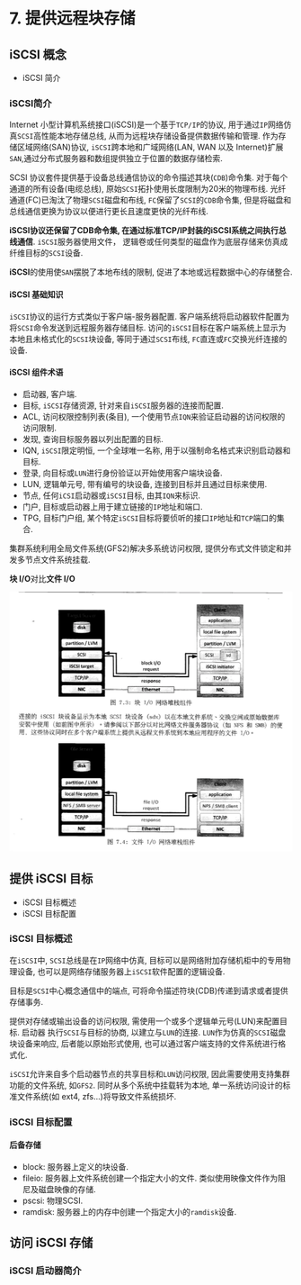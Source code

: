 # 7. 提供远程块存储

## iSCSI 概念

* iSCSI 简介

### iSCSI简介

Internet 小型计算机系统接口(iSCSI)是一个基于`TCP/IP`的协议, 用于通过`IP`网络仿真`SCSI`高性能本地存储总线, 从而为远程块存储设备提供数据传输和管理. 作为存储区域网络(SAN)协议, `iSCSI`跨本地和广域网络(LAN, WAN 以及 Internet)扩展`SAN`,通过分布式服务器和数组提供独立于位置的数据存储检索.

SCSI 协议套件提供基于设备总线通信协议的命令描述其块(`CDB`)命令集. 对于每个通道的所有设备(电缆总线), 原始`SCSI`拓扑使用长度限制为20米的物理布线. 光纤通道(FC)已淘汰了物理`SCSI`磁盘和布线, `FC`保留了`SCSI`的`CDB`命令集, 但是将磁盘和总线通信更换为协议以便进行更长且速度更快的光纤布线.

**iSCSI协议还保留了CDB命令集, 在通过标准TCP/IP封装的iSCSI系统之间执行总线通信**. `iSCSI`服务器使用文件， 逻辑卷或任何类型的磁盘作为底层存储来仿真成纤维目标的`SCSI`设备.

**iSCSI**的使用使`SAN`摆脱了本地布线的限制, 促进了本地或远程数据中心的存储整合.

#### iSCSI 基础知识

`iSCSI`协议的运行方式类似于客户端-服务器配置. 客户端系统将启动器软件配置为将`SCSI`命令发送到远程服务器存储目标. 访问的`iSCSI`目标在客户端系统上显示为本地且未格式化的`SCSI`块设备, 等同于通过`SCSI`布线, `FC`直连或`FC`交换光纤连接的设备.

#### iSCSI 组件术语

* 启动器, 客户端.
* 目标, `iSCSI`存储资源, 针对来自`iSCSI`服务器的连接而配置.
* ACL, 访问权限控制列表(条目), 一个使用节点`IQN`来验证启动器的访问权限的访问限制.
* 发现, 查询目标服务器以列出配置的目标.
* IQN, `iSCSI`限定明恒, 一个全球唯一名称, 用于以强制命名格式来识别启动器和目标.
* 登录, 向目标或`LUN`进行身份验证以开始使用客户端块设备.
* LUN, 逻辑单元号, 带有编号的块设备, 连接到目标并且通过目标来使用.
* 节点, 任何`iCSI`启动器或`iSCSI`目标, 由其`IQN`来标识.
* 门户, 目标或启动器上用于建立链接的`IP`地址和端口.
* TPG, 目标门户组, 某个特定`iSCSI`目标将要侦听的接口`IP`地址和`TCP`端口的集合.

集群系统利用全局文件系统(GFS2)解决多系统访问权限, 提供分布式文件锁定和并发多节点文件系统挂载.

**块 I/O**对比**文件 I/O**

![](./img/07_1.png)

## 提供 iSCSI 目标

* iSCSI 目标概述
* iSCSI 目标配置

### iSCSI 目标概述

在`iSCSI`中, `SCSI`总线是在`IP`网络中仿真, 目标可以是网络附加存储机柜中的专用物理设备, 也可以是网络存储服务器上`iSCSI`软件配置的逻辑设备.

目标是`SCSI`中心概念通信中的端点, 可将命令描述符块(CDB)传递到请求或者提供存储事务.

提供对存储或输出设备的访问权限, 需使用一个或多个逻辑单元号(LUN)来配置目标. 启动器
执行`SCSI`与目标的协商, 以建立与`LUN`的连接. `LUN`作为仿真的`SCSI`磁盘块设备来响应, 后者能以原始形式使用, 也可以通过客户端支持的文件系统进行格式化.

`iSCSI`允许来自多个启动器节点的共享目标和`LUN`访问权限, 因此需要使用支持集群功能的文件系统, 如`GFS2`. 同时从多个系统中挂载转为本地, 单一系统访问设计的标准文件系统(如 ext4, zfs...)将导致文件系统损坏.

### iSCSI 目标配置

#### 后备存储

* block: 服务器上定义的块设备. 
* fileio: 服务器上文件系统创建一个指定大小的文件. 类似使用映像文件作为阻尼及磁盘映像的存储.
* pscsi: 物理SCSI.
* ramdisk: 服务器上的内存中创建一个指定大小的`ramdisk`设备.

## 访问 iSCSI 存储

### iSCSI 启动器简介



